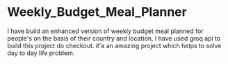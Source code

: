 # Weekly_Budget_Meal_Planner
I have build an enhanced version of weekly budget meal planned for people's on the basis of their country and location, I have used groq api to build this project do checkout. it'a an amazing project which helps to solve day to day life problem.
